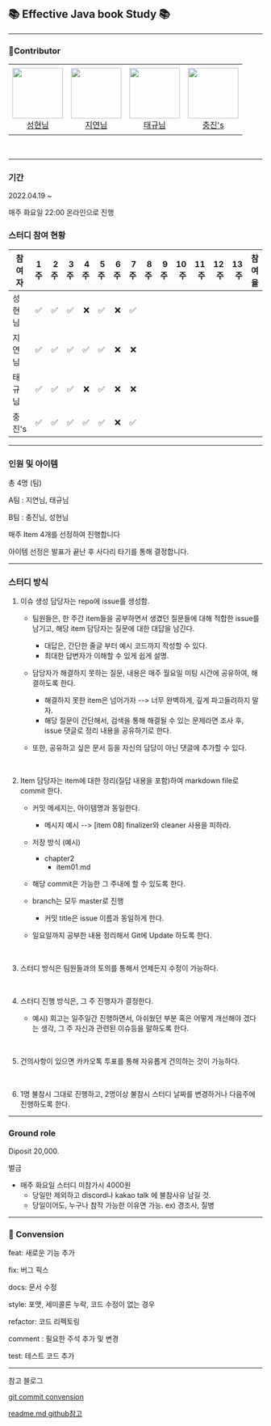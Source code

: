 ## 📚 Effective Java book Study 📚

---

### 🤝Contributor

<table>
  <tr height="140px">
    <td align="center">
      <a href="https://github.com/kimsunghyun1995"><img height="100px" width="100px" src="https://avatars.githubusercontent.com/u/48992412?v=4"/></a>
      <br />
      <a href="https://github.com/kimsunghyun1995">성현님 </a>
    </td>
    <td align="center">
      <a href="https://github.com/Jiyeon526"><img height="100px" width="100px" src="https://avatars.githubusercontent.com/u/72753409?v=4"/></a>
      <br />
      <a href="https://github.com/Jiyeon526">지연님 </a>
    </td>
    <td align="center">
      <a href="https://github.com/suker80"><img height="100px" width="100px" src="https://avatars.githubusercontent.com/u/39821474?v=4"/></a>
      <br />
      <a href="https://github.com/suker80">태규님 </a>
    </td>
    <td align="center">
      <a href="https://github.com/libra10042"><img height="100px" width="100px" src="https://avatars.githubusercontent.com/u/46278436?v=4"/></a>
      <br />
      <a href="https://github.com/libra10042">충진's </a>
    </td>
  
  </tr>
</table>

<br>

---

### 기간

2022.04.19 ~

매주 화요일 22:00 온라인으로 진행

### 스터디 참여 현황 
| 참여자 | 1주 | 2주 | 3주 | 4주 | 5주 | 6주 | 7주 | 8주 | 9주 | 10주 | 11주 | 12주 | 13주 | 참여율 | 
|---|:---:|---:|---:|---:|---:|---:|---:|---:|---:|---:|---:|---:|---:|---:|
| 성현님| ✅ | ✅ | ✅ | ❌ | ✅ | ❌ | ✅ |  |  |  |  |  |  |  |  |  |  |   | `  ` | 
| 지연님| ✅ | ✅ | ✅ | ✅ | ✅ | ❌ | ❌ |  |  |  |  |  |  |  |  |  |  |   | `  ` | 
| 태규님| ✅ | ✅ | ✅ | ❌ | ✅ | ❌ | ❌ |  |  |  |  |  |  |  |  |  |  |   | `  ` | 
| 충진's| ✅ | ✅ | ✅ | ✅ | ✅ | ❌ | ✅ |  |  |  |  |  |  |  |  |  |  |   | `  ` | 


---


### 인원 및 아이템

총 4명 (팀)

A팀 : 지연님, 태규님

B팀 : 충진님, 성현님

매주 Item 4개를 선정하여 진행합니다

아이템 선정은 발표가 끝난 후 사다리 타기를 통해 결정합니다. 



---

### 스터디 방식

1. 이슈 생성 담당자는 repo에 issue를 생성함. 

    -  팀원들은, 한 주간 item들을 공부하면서 생겼던 질문들에 대해 적합한 issue를 남기고, 해당 item 담당자는 질문에 대한 대답을 남긴다. 
        - 대답은, 간단한 줄글 부터 예시 코드까지 작성할 수 있다. 
        - 최대한 답변자가 이해할 수 있게 쉽게 설명. 

    - 담당자가 해결하지 못하는 질문, 내용은 매주 월요일 미팅 시간에 공유하여, 해결하도록 한다. 
        - 해결하지 못한 item은 넘어가자 --> 너무 완벽하게, 깊게 파고들려하지 말자. 
        - 해당 질문이 간단해서, 검색을 통해 해결될 수 있는 문제라면 조사 후, issue 댓글로 정리 내용을 공유하기로 한다. 
    - 또한, 공유하고 싶은 문서 등을 자신의 담당이 아닌 댓글에 추가할 수 있다.     


<br>

2. Item 담당자는 item에 대한 정리(질답 내용을 포함)하여 markdown file로 commit 한다. 

    -  커밋 메세지는, 아이템명과 동일한다. 
        -  메시지 예시 --> [item 08] finalizer와 cleaner 사용을 피하라. 
    - 저장 방식 (예시)
        - chapter2
            - item01.md
    - 해당 commit은 가능한 그 주내에 할 수 있도록 한다. 
    - branch는 모두 master로 진행
        - 커밋 title은 issue 이름과 동일하게 한다. 

    - 일요일까지 공부한 내용 정리해서 Git에 Update 하도록 한다. 

<br>

3. 스터디 방식은 팀원들과의 토의를 통해서 언제든지 수정이 가능하다. 


<br>

4. 스터디 진행 방식은, 그 주 진행자가 결정한다. 

    - 예시) 회고는 일주일간 진행하면서, 아쉬웠던 부분 혹은 어떻게 개선해야 겠다는 생각, 그 주 자신과 관련된 이슈등을 말하도록 한다.


<br> 

5. 건의사항이 있으면 카카오톡 투표를 통해 자유롭게 건의하는 것이 가능하다.


<br>


6. 1명 불참시 그대로 진행하고, 2명이상 불참시 스터디 날짜를 변경하거나 다음주에 진행하도록 한다.

---

### Ground role

Diposit 20,000.


벌금

   - 매주 화요일 스터디 미참가시 4000원
        - 당일만 제외하고 discord나 kakao talk 에 불참사유 남길 것. 
        - 당일이어도, 누구나 참작 가능한 이유면 가능. 
          ex) 경조사, 질병


---

### 🙏 Convension

feat: 새로운 기능 추가 

fix: 버그 픽스 

docs: 문서 수정

style: 포맷,  세미콜론 누락, 코드 수정이 없는 경우 

refactor: 코드 리펙토링

comment : 필요한 주석 추가 및 변경

test: 테스트 코드 추가
 
---



참고 블로그

[git commit convension](https://youngest-programming.tistory.com/550)

[readme.md github참고](https://github.com/java-squid/effective-java) 
